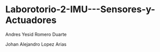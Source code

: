 # Laborotorio-2-IMU---Sensores-y-Actuadores

Andres Yesid Romero Duarte

Johan Alejandro Lopez Arias
